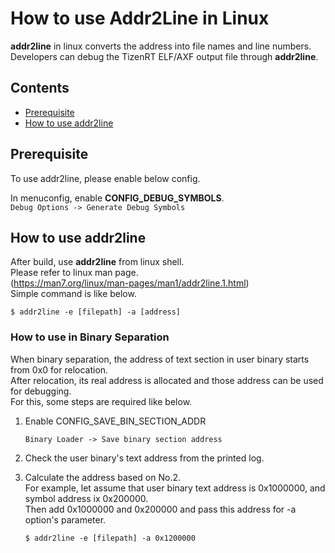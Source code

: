 # How to use Addr2Line in Linux
**addr2line** in linux converts the address into file names and line numbers.  
Developers can debug the TizenRT ELF/AXF output file through **addr2line**.

## Contents
- [Prerequisite](#prerequisite)  
- [How to use addr2line](#how-to-use-addr2line)

## Prerequisite
To use addr2line, please enable below config.  

In menuconfig, enable **CONFIG_DEBUG_SYMBOLS**.  
	```
	Debug Options -> Generate Debug Symbols
	```

## How to use addr2line
After build, use **addr2line** from linux shell.  
Please refer to linux man page.  
(https://man7.org/linux/man-pages/man1/addr2line.1.html)  
Simple command is like below.  
```
$ addr2line -e [filepath] -a [address]
```

### How to use in Binary Separation
When binary separation, the address of text section in user binary starts from 0x0 for relocation.  
After relocation, its real address is allocated and those address can be used for debugging.  
For this, some steps are required like below.  

1. Enable CONFIG_SAVE_BIN_SECTION_ADDR  
	```
	Binary Loader -> Save binary section address
	```

2. Check the user binary's text address from the printed log.  

3. Calculate the address based on No.2.  
For example, let assume that user binary text address is 0x1000000, and symbol address ix 0x200000.  
Then add 0x1000000 and 0x200000 and pass this address for -a option's parameter.
	```
	$ addr2line -e [filepath] -a 0x1200000
	```
